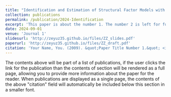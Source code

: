```yaml
---
title: "Identification and Estimation of Structural Factor Models with External Instruments"
collection: publications
permalink: /publication/2024-Identification
excerpt: 'This paper is about the number 1. The number 2 is left for future work.'
date: 2024-09-01
venue: 'Journal 1'
slidesurl: 'http://zeyuz35.github.io/files/ZZ_slides.pdf'
paperurl: 'http://zeyuz35.github.io/files/ZZ_draft.pdf'
citation: 'Your Name, You. (2009). &quot;Paper Title Number 1.&quot; <i>Journal 1</i>. 1(1).'
---
```


The contents above will be part of a list of publications, if the user clicks the link for the publication than the contents of section will be rendered as a full page, allowing you to provide more information about the paper for the reader. When publications are displayed as a single page, the contents of the above "citation" field will automatically be included below this section in a smaller font.